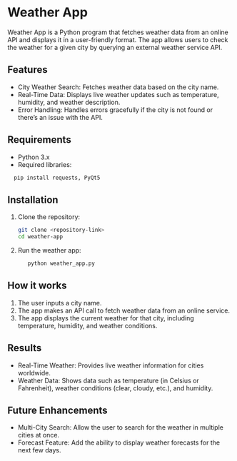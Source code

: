 
# Weather App

Weather App is a Python program that fetches weather data from an online API and displays it in a user-friendly format. The app allows users to check the weather for a given city by querying an external weather service API.
## Features

- City Weather Search: Fetches weather data based on the city name.
- Real-Time Data: Displays live weather updates such as temperature, humidity, and weather description.
- Error Handling: Handles errors gracefully if the city is not found or there’s an issue with the API.
## Requirements

- Python 3.x
- Required libraries:
 ```bash
   pip install requests, PyQt5
 ```
## Installation

1. Clone the repository:

    ```bash
    git clone <repository-link>
    cd weather-app
    ```
    
2. Run the weather app:
     ```bash
        python weather_app.py
## How it works

1. The user inputs a city name.
2. The app makes an API call to fetch weather data from an online service.
3. The app displays the current weather for that city, including temperature, humidity, and weather conditions.
## Results

- Real-Time Weather: Provides live weather information for cities worldwide.
- Weather Data: Shows data such as temperature (in Celsius or Fahrenheit), weather conditions (clear, cloudy, etc.), and humidity.
## Future Enhancements 

- Multi-City Search: Allow the user to search for the weather in multiple cities at once.
- Forecast Feature: Add the ability to display weather forecasts for the next few days.
